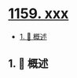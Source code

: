 # [1159. xxx](https://github.com/Tdahuyou/TNotes.leetcode/tree/main/notes/1159.%20xxx)

<!-- region:toc -->

- [1. 📝 概述](#1--概述)

<!-- endregion:toc -->

## 1. 📝 概述
